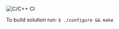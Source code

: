 ![C/C++ CI](https://github.com/froghouse/Brainf-ck/workflows/C/C++%20CI/badge.svg)

To build solution run:
`$ ./configure && make`

